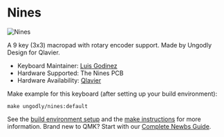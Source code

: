 # Nines

![Nines](https://www.instagram.com/p/CFFPIJBHDSp)

A 9 key (3x3) macropad with rotary encoder support.
Made by Ungodly Design for Qlavier.

* Keyboard Maintainer: [Luis Godinez](https://github.com/luis-Godinez)
* Hardware Supported: The Nines PCB
* Hardware Availability: [Qlavier](https://www.qlavier.com/shop/)

Make example for this keyboard (after setting up your build environment):

    make ungodly/nines:default

See the [build environment setup](https://docs.qmk.fm/#/getting_started_build_tools) and the [make instructions](https://docs.qmk.fm/#/getting_started_make_guide) for more information. Brand new to QMK? Start with our [Complete Newbs Guide](https://docs.qmk.fm/#/newbs).
